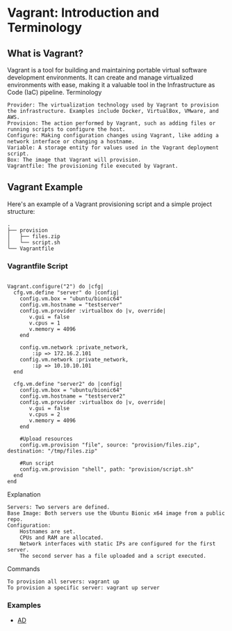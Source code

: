 # Vagrant: Introduction and Terminology
## What is Vagrant?

Vagrant is a tool for building and maintaining portable virtual software development environments. It can create and manage virtualized environments with ease, making it a valuable tool in the Infrastructure as Code (IaC) pipeline.
Terminology

    Provider: The virtualization technology used by Vagrant to provision the infrastructure. Examples include Docker, VirtualBox, VMware, and AWS.
    Provision: The action performed by Vagrant, such as adding files or running scripts to configure the host.
    Configure: Making configuration changes using Vagrant, like adding a network interface or changing a hostname.
    Variable: A storage entity for values used in the Vagrant deployment script.
    Box: The image that Vagrant will provision.
    Vagrantfile: The provisioning file executed by Vagrant.

## Vagrant Example

Here's an example of a Vagrant provisioning script and a simple project structure:
```
.
├── provision
│   ├── files.zip
│   └── script.sh
└── Vagrantfile
```
### Vagrantfile Script

```vagrant

Vagrant.configure("2") do |cfg|
  cfg.vm.define "server" do |config|
    config.vm.box = "ubuntu/bionic64"
    config.vm.hostname = "testserver"
    config.vm.provider :virtualbox do |v, override|
       v.gui = false 
       v.cpus = 1
       v.memory = 4096
    end

    config.vm.network :private_network,
        :ip => 172.16.2.101
    config.vm.network :private_network,
        :ip => 10.10.10.101
  end

  cfg.vm.define "server2" do |config|
    config.vm.box = "ubuntu/bionic64"
    config.vm.hostname = "testserver2"
    config.vm.provider :virtualbox do |v, override|
       v.gui = false 
       v.cpus = 2
       v.memory = 4096
    end

    #Upload resources
    config.vm.provision "file", source: "provision/files.zip", destination: "/tmp/files.zip"

    #Run script
    config.vm.provision "shell", path: "provision/script.sh"
  end
end
```

Explanation

    Servers: Two servers are defined.
    Base Image: Both servers use the Ubuntu Bionic x64 image from a public repo.
    Configuration:
        Hostnames are set.
        CPUs and RAM are allocated.
        Network interfaces with static IPs are configured for the first server.
        The second server has a file uploaded and a script executed.

Commands

    To provision all servers: vagrant up
    To provision a specific server: vagrant up server


### Examples
- [AD](https://github.com/MWR-CyberSec/tabletop-lab-creation)
